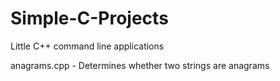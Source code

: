 Simple-C-Projects
=================

Little C++ command line applications

anagrams.cpp - Determines whether two strings are anagrams
